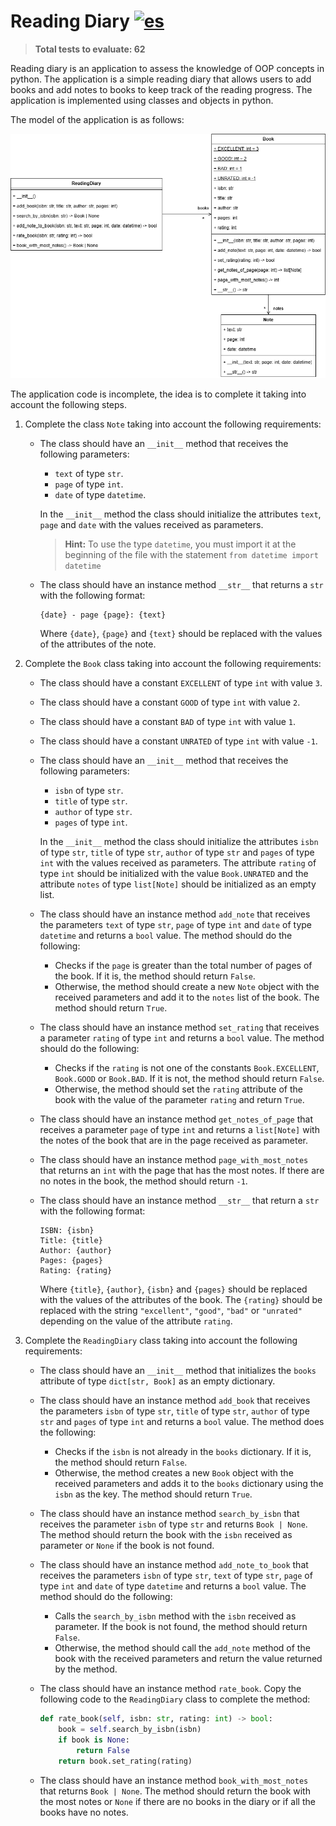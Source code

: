 # Reading Diary [![es](https://img.shields.io/badge/lang-es-green)](README.es.md "Versión en español")

> **Total tests to evaluate: 62**

Reading diary is an application to assess the knowledge of OOP concepts in python. The application is a simple reading diary that allows users to add books and add notes to books to keep track of the reading progress. The application is implemented using classes and objects in python.

The model of the application is as follows:

![Reading Diary Model](assets/reading-diary-model.png)

The application code is incomplete, the idea is to complete it taking into account the following steps.

1. Complete the class `Note` taking into account the following requirements:
    - The class should have an `__init__` method that receives the following parameters:
        - `text` of type `str`.
        - `page` of type `int`.
        - `date` of type `datetime`.
        
        In the `__init__` method the class should initialize the attributes `text`, `page` and `date` with the values received as parameters.
        > **Hint:** To use the type `datetime`, you must import it at the beginning of the file with the statement `from datetime import datetime`
    - The class should have an instance method `__str__` that returns a `str` with the following format:
        ```
        {date} - page {page}: {text}
        ```
        
        Where `{date}`, `{page}` and `{text}` should be replaced with the values of the attributes of the note.

2. Complete the `Book` class taking into account the following requirements:
    - The class should have a constant `EXCELLENT` of type `int` with value `3`.
    - The class should have a constant `GOOD` of type `int` with value `2`.
    - The class should have a constant `BAD` of type `int` with value `1`.
    - The class should have a constant `UNRATED` of type `int` with value `-1`.

    - The class should have an `__init__` method that receives the following parameters:
        - `isbn` of type `str`.
        - `title` of type `str`.
        - `author` of type `str`.
        - `pages` of type `int`.
    
        In the `__init__` method the class should initialize the attributes `isbn` of type `str`, `title` of type `str`, `author` of type `str` and `pages` of type `int` with the values received as parameters. The attribute `rating` of type `int` should be initialized with the value `Book.UNRATED` and the attribute `notes` of type `list[Note]` should be initialized as an empty list.

    - The class should have an instance method `add_note` that receives the parameters `text` of type `str`, `page` of type `int` and `date` of type `datetime` and returns a `bool` value. The method should do the following:
        - Checks if the `page` is greater than the total number of pages of the book. If it is, the method should return `False`.
        - Otherwise, the method should create a new `Note` object with the received parameters and add it to the `notes` list of the book. The method should return `True`.
    
    - The class should have an instance method `set_rating` that receives a parameter `rating` of type `int` and returns a `bool` value. The method should do the following:
        - Checks if the `rating` is not one of the constants `Book.EXCELLENT`, `Book.GOOD` or `Book.BAD`. If it is not, the method should return `False`.
        - Otherwise, the method should set the `rating` attribute of the book with the value of the parameter `rating` and return `True`.
    
    - The class should have an instance method `get_notes_of_page` that receives a parameter `page` of type `int` and returns a `list[Note]` with the notes of the book that are in the page received as parameter.

    - The class should have an instance method `page_with_most_notes` that returns an `int` with the page that has the most notes. If there are no notes in the book, the method should return `-1`.

    - The class should have an instance method `__str__` that return a `str` with the following format:
        ```        
        ISBN: {isbn}
        Title: {title}
        Author: {author}
        Pages: {pages}
        Rating: {rating}
        ```
        
        Where `{title}`, `{author}`, `{isbn}` and `{pages}` should be replaced with the values of the attributes of the book. The `{rating}` should be replaced with the string `"excellent"`, `"good"`, `"bad"` or `"unrated"` depending on the value of the attribute `rating`.
    
3. Complete the `ReadingDiary` class taking into account the following requirements:

    - The class should have an `__init__` method that initializes the `books` attribute of type `dict[str, Book]` as an empty dictionary.

    - The class should have an instance method `add_book` that receives the parameters `isbn` of type `str`, `title` of type `str`, `author` of type `str` and `pages` of type `int` and returns a `bool` value. The method does the following:
        - Checks if the `isbn` is not already in the `books` dictionary. If it is, the method should return `False`.
        - Otherwise, the method creates a new `Book` object with the received parameters and adds it to the `books` dictionary using the `isbn` as the key. The method should return `True`.
    
    - The class should have an instance method `search_by_isbn` that receives the parameter `isbn` of type `str` and returns `Book | None`. The method should return the book with the `isbn` received as parameter or `None` if the book is not found.

    - The class should have an instance method `add_note_to_book` that receives the parameters `isbn` of type `str`, `text` of type `str`, `page` of type `int` and `date` of type `datetime` and returns a `bool` value. The method should do the following:
        - Calls the `search_by_isbn` method with the `isbn` received as parameter. If the book is not found, the method should return `False`.
        - Otherwise, the method should call the `add_note` method of the book with the received parameters and return the value returned by the method.

    - The class should have an instance method `rate_book`. Copy the following code to the `ReadingDiary` class to complete the method:
        ```python
        def rate_book(self, isbn: str, rating: int) -> bool:
            book = self.search_by_isbn(isbn)
            if book is None:
                return False
            return book.set_rating(rating)
        ```
    
    - The class should have an instance method `book_with_most_notes` that returns `Book | None`. The method should return the book with the most notes or `None` if there are no books in the diary or if all the books have no notes.
